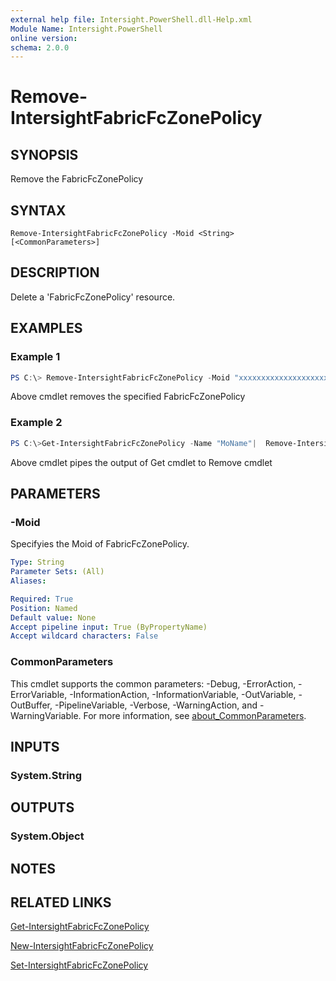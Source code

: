 ```yaml
---
external help file: Intersight.PowerShell.dll-Help.xml
Module Name: Intersight.PowerShell
online version:
schema: 2.0.0
---
```


# Remove-IntersightFabricFcZonePolicy

## SYNOPSIS
Remove the FabricFcZonePolicy

## SYNTAX

```
Remove-IntersightFabricFcZonePolicy -Moid <String> [<CommonParameters>]
```

## DESCRIPTION
Delete a &apos;FabricFcZonePolicy&apos; resource.

## EXAMPLES

### Example 1
```powershell
PS C:\> Remove-IntersightFabricFcZonePolicy -Moid "xxxxxxxxxxxxxxxxxxxxxxxxxxx"
```
Above cmdlet removes the specified FabricFcZonePolicy 

### Example 2
```powershell
PS C:\>Get-IntersightFabricFcZonePolicy -Name "MoName"|  Remove-IntersightFabricFcZonePolicy
```
Above cmdlet pipes the output of Get cmdlet to Remove cmdlet

## PARAMETERS

### -Moid
Specifyies the Moid of FabricFcZonePolicy.

```yaml
Type: String
Parameter Sets: (All)
Aliases:

Required: True
Position: Named
Default value: None
Accept pipeline input: True (ByPropertyName)
Accept wildcard characters: False
```

### CommonParameters
This cmdlet supports the common parameters: -Debug, -ErrorAction, -ErrorVariable, -InformationAction, -InformationVariable, -OutVariable, -OutBuffer, -PipelineVariable, -Verbose, -WarningAction, and -WarningVariable. For more information, see [about_CommonParameters](http://go.microsoft.com/fwlink/?LinkID=113216).

## INPUTS

### System.String

## OUTPUTS

### System.Object
## NOTES

## RELATED LINKS

[Get-IntersightFabricFcZonePolicy](./Get-IntersightFabricFcZonePolicy.md)

[New-IntersightFabricFcZonePolicy](./New-IntersightFabricFcZonePolicy.md)

[Set-IntersightFabricFcZonePolicy](./Set-IntersightFabricFcZonePolicy.md)

